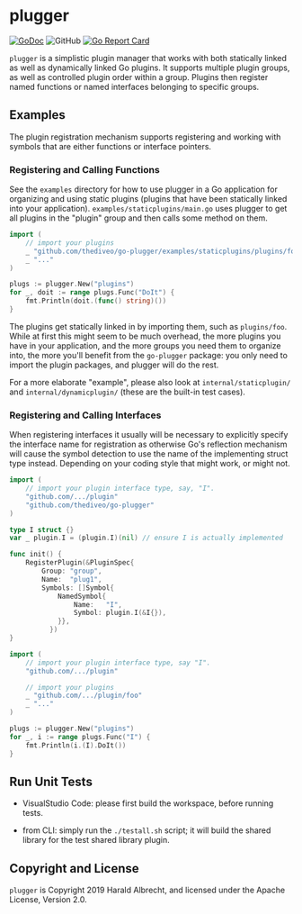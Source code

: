 # plugger

[![GoDoc](https://godoc.org/github.com/TheDiveO/go-plugger?status.svg)](http://godoc.org/github.com/TheDiveO/go-plugger)
![GitHub](https://img.shields.io/github/license/thediveo/go-asciitree)
[![Go Report Card](https://goreportcard.com/badge/github.com/thediveo/go-plugger)](https://goreportcard.com/report/github.com/thediveo/go-plugger)

`plugger` is a simplistic plugin manager that works with both statically linked
as well as dynamically linked Go plugins. It supports multiple plugin groups, as
well as controlled plugin order within a group. Plugins then register named
functions or named interfaces belonging to specific groups.

## Examples

The plugin registration mechanism supports registering and working with symbols
that are either functions or interface pointers.

### Registering and Calling Functions

See the `examples` directory for how to use plugger in a Go application for
organizing and using static plugins (plugins that have been statically linked
into your application). `examples/staticplugins/main.go` uses plugger to
get all plugins in the "plugin" group and then calls some method on them.

```go
import (
    // import your plugins
    _ "github.com/thediveo/go-plugger/examples/staticplugins/plugins/foo"
    _ "..."
)

plugs := plugger.New("plugins")
for _, doit := range plugs.Func("DoIt") {
    fmt.Println(doit.(func() string)())
}
```

The plugins get statically linked in by importing them, such as `plugins/foo`.
While at first this might seem to be much overhead, the more plugins you have
in your application, and the more groups you need them to organize into, the
more you'll benefit from the `go-plugger` package: you only need to import
the plugin packages, and plugger will do the rest.

For a more elaborate "example", please also look at `internal/staticplugin/`
and `internal/dynamicplugin/` (these are the built-in test cases).

### Registering and Calling Interfaces

When registering interfaces it usually will be necessary to explicitly specify
the interface name for registration as otherwise Go's reflection mechanism will
cause the symbol detection to use the name of the implementing struct type
instead. Depending on your coding style that might work, or might not.

```go
import (
    // import your plugin interface type, say, "I".
    "github.com/.../plugin"
    "github.com/thediveo/go-plugger"
)

type I struct {}
var _ plugin.I = (plugin.I)(nil) // ensure I is actually implemented

func init() {
    RegisterPlugin(&PluginSpec{
        Group: "group",
        Name:  "plug1",
        Symbols: []Symbol{
            NamedSymbol{
                Name:   "I",
                Symbol: plugin.I(&I{}),
            }},
          })
}
```

```go
import (
    // import your plugin interface type, say "I".
    "github.com/.../plugin"

    // import your plugins
    _ "github.com/.../plugin/foo"
    _ "..."
)

plugs := plugger.New("plugins")
for _, i := range plugs.Func("I") {
    fmt.Println(i.(I).DoIt())
}
```

## Run Unit Tests

- VisualStudio Code: please first build the workspace, before running
  tests.

- from CLI: simply run the `./testall.sh` script; it will build the shared
  library for the test shared library plugin.

## Copyright and License

`plugger` is Copyright 2019 Harald Albrecht, and licensed under the Apache
License, Version 2.0.
